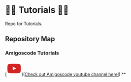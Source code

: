 # 🐱‍💻 Tutorials 🐱‍💻
 Repo for Tutorials.

## Repository Map

### Amigoscode Tutorials
 [![Amigoscode Youtube Channel](https://github.com/joaodrduarte/Tutorials/blob/main/Repo%20Media/youtube.png)]([Check out Amigoscode youtube channel here!](https://www.youtube.com/c/amigoscode))
**
